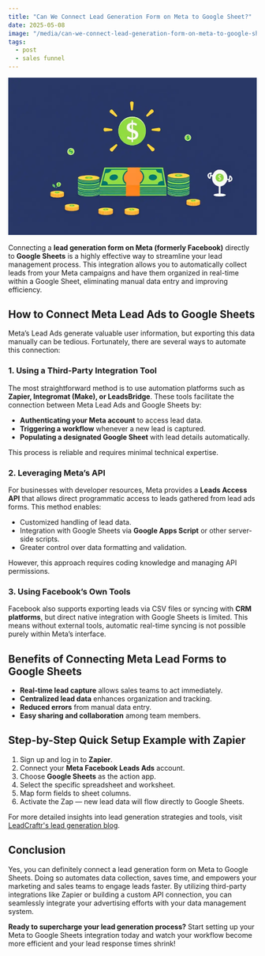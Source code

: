 ```yaml
---
title: "Can We Connect Lead Generation Form on Meta to Google Sheet?"
date: 2025-05-08
image: "/media/can-we-connect-lead-generation-form-on-meta-to-google-sheet.webp"
tags:
  - post
  - sales funnel
---
```


![Can We Connect Lead Generation Form on Meta to Google Sheet?](/media/can-we-connect-lead-generation-form-on-meta-to-google-sheet.webp)

Connecting a **lead generation form on Meta (formerly Facebook)** directly to **Google Sheets** is a highly effective way to streamline your lead management process. This integration allows you to automatically collect leads from your Meta campaigns and have them organized in real-time within a Google Sheet, eliminating manual data entry and improving efficiency.

## How to Connect Meta Lead Ads to Google Sheets

Meta’s Lead Ads generate valuable user information, but exporting this data manually can be tedious. Fortunately, there are several ways to automate this connection:

### 1. Using a Third-Party Integration Tool

The most straightforward method is to use automation platforms such as **Zapier, Integromat (Make), or LeadsBridge**. These tools facilitate the connection between Meta Lead Ads and Google Sheets by:

- **Authenticating your Meta account** to access lead data.
- **Triggering a workflow** whenever a new lead is captured.
- **Populating a designated Google Sheet** with lead details automatically.

This process is reliable and requires minimal technical expertise.

### 2. Leveraging Meta’s API

For businesses with developer resources, Meta provides a **Leads Access API** that allows direct programmatic access to leads gathered from lead ads forms. This method enables:

- Customized handling of lead data.
- Integration with Google Sheets via **Google Apps Script** or other server-side scripts.
- Greater control over data formatting and validation.

However, this approach requires coding knowledge and managing API permissions.

### 3. Using Facebook’s Own Tools

Facebook also supports exporting leads via CSV files or syncing with **CRM platforms**, but direct native integration with Google Sheets is limited. This means without external tools, automatic real-time syncing is not possible purely within Meta’s interface.

## Benefits of Connecting Meta Lead Forms to Google Sheets

- **Real-time lead capture** allows sales teams to act immediately.
- **Centralized lead data** enhances organization and tracking.
- **Reduced errors** from manual data entry.
- **Easy sharing and collaboration** among team members.

## Step-by-Step Quick Setup Example with Zapier

1. Sign up and log in to **Zapier**.
2. Connect your **Meta Facebook Leads Ads** account.
3. Choose **Google Sheets** as the action app.
4. Select the specific spreadsheet and worksheet.
5. Map form fields to sheet columns.
6. Activate the Zap — new lead data will flow directly to Google Sheets.

For more detailed insights into lead generation strategies and tools, visit [LeadCraftr's lead generation blog](https://leadcraftr.com/posts/lead-generation/).

## Conclusion

Yes, you can definitely connect a lead generation form on Meta to Google Sheets. Doing so automates data collection, saves time, and empowers your marketing and sales teams to engage leads faster. By utilizing third-party integrations like Zapier or building a custom API connection, you can seamlessly integrate your advertising efforts with your data management system.

**Ready to supercharge your lead generation process?** Start setting up your Meta to Google Sheets integration today and watch your workflow become more efficient and your lead response times shrink!
